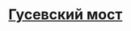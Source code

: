 <html>
    <head>
      <meta name="yandex-verification" content="c8bdbd6622a2d9ac" />
       </head>
</html>
<h1><a href="https://vkedah661.github.io/goose.html">Гусевский мост </a><h1>
